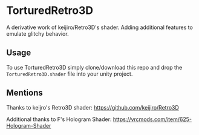TorturedRetro3D
===============
A derivative work of keijiro/Retro3D's shader. Adding additional features to
emulate glitchy behavior.

Usage
-----
To use TorturedRetro3D simply clone/download this repo and drop the
``TorturedRetro3D.shader`` file into your unity project.

Mentions
---------
Thanks to keijro's Retro3D shader:
https://github.com/keijiro/Retro3D

Additional thanks to F's Hologram Shader:
https://vrcmods.com/item/625-Hologram-Shader
